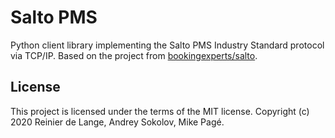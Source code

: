 # Salto PMS
Python client library implementing the Salto PMS Industry Standard protocol via TCP/IP. Based on the project from [bookingexperts/salto](https://github.com/bookingexperts/salto). 

## License
This project is licensed under the terms of the MIT license. Copyright (c) 2020 Reinier de Lange, Andrey Sokolov, Mike Pagé.

